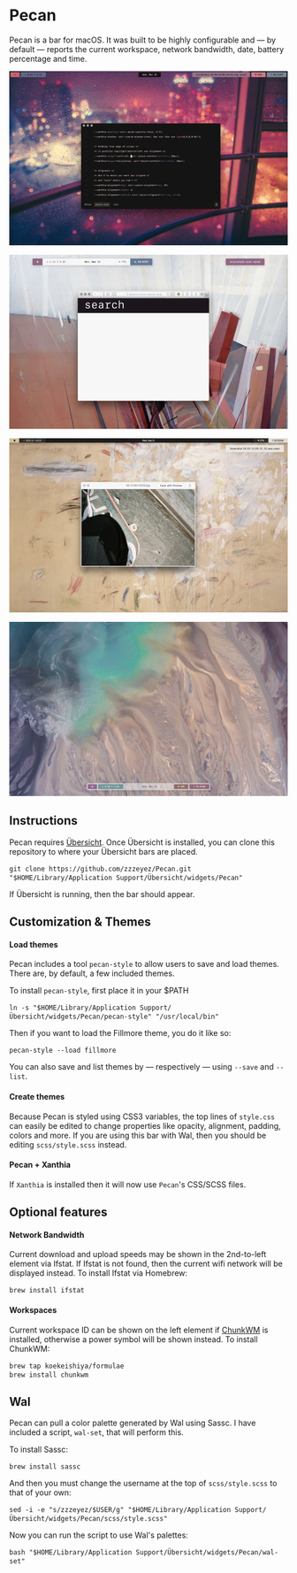# Pecan

Pecan is a bar for macOS.  It was built to be highly configurable and — by default — reports the current workspace, network bandwidth, date, battery percentage and time.

![Screenshot 1](/screenshots/3.jpg)

![Screenshot 2](/screenshots/4.jpg)

![Screenshot 3](/screenshots/1.jpg)

![Screenshot 4](/screenshots/2.jpg)

## Instructions

Pecan requires [Übersicht](http://tracesof.net/uebersicht/).  Once Übersicht is installed, you can clone this repository to where your Übersicht bars are placed.

```
git clone https://github.com/zzzeyez/Pecan.git "$HOME/Library/Application Support/Übersicht/widgets/Pecan"
```

If Übersicht is running, then the bar should appear.

## Customization & Themes

#### Load themes

Pecan includes a tool `pecan-style` to allow users to save and load themes.  There are, by default, a few included themes.

To install `pecan-style`, first place it in your $PATH

```
ln -s "$HOME/Library/Application Support/Übersicht/widgets/Pecan/pecan-style" "/usr/local/bin"
```

Then if you want to load the Fillmore theme,  you do it like so:

```
pecan-style --load fillmore
```

You can also save and list themes by — respectively — using `--save` and `--list`. 

#### Create themes

Because Pecan is styled using CSS3 variables, the top lines of `style.css` can easily be edited to change properties like opacity, alignment, padding, colors and more.  If you are using this bar with Wal, then you should be editing `scss/style.scss` instead.

#### Pecan + Xanthia

If `Xanthia` is installed then it will now use `Pecan`'s CSS/SCSS files.

## Optional features
  
#### Network Bandwidth

Current download and upload speeds may be shown in the 2nd-to-left element via Ifstat.  If Ifstat is not found, then the current wifi network will be displayed instead.  To install Ifstat via Homebrew:

```
brew install ifstat
```
  
#### Workspaces

Current workspace ID can be shown on the left element if [ChunkWM](https://github.com/koekeishiya/chunkwm) is installed, otherwise a power symbol will be shown instead.  To install ChunkWM:
  
```
brew tap koekeishiya/formulae
brew install chunkwm
````

## Wal

Pecan can pull a color palette generated by Wal using Sassc.  I have included a script, `wal-set`, that will perform this.
 
To install Sassc:

```
brew install sassc
```
  
And then you must change the username at the top of `scss/style.scss` to that of your own:

```
sed -i -e "s/zzzeyez/$USER/g" "$HOME/Library/Application Support/Übersicht/widgets/Pecan/scss/style.scss"
```
  
Now you can run the script to use Wal's palettes:

```
bash "$HOME/Library/Application Support/Übersicht/widgets/Pecan/wal-set"
```

